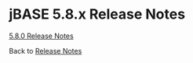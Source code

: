 # jBASE 5.8.x Release Notes

<PageHeader />

[5.8.0 Release Notes](./5.8.0/README.md)

Back to [Release Notes](./../README.md)

<PageFooter />
